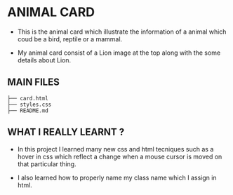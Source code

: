 # ANIMAL CARD

* This is the animal card which illustrate the information  of a animal which coud be a bird, reptile or a mammal.

* My animal card consist of a Lion image at the top along with the some details about Lion.

## MAIN FILES
```
├── card.html 
├── styles.css
├── README.md 

```
## WHAT I REALLY LEARNT ?

* In this project I learned many new css and html tecniques such as a hover in css which reflect a change when a mouse cursor is moved on that particular thing. 

* I also learned how to properly name my class name which I assign in html.




